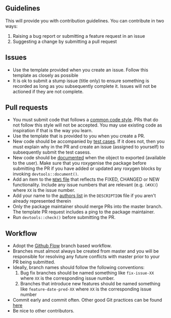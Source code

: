## Guidelines

This will provide you with contribution guidelines. You can contribute in two ways:

1. Raising a bug report or submitting a feature request in an issue
2. Suggesting a change by submitting a pull request

## Issues

* Use the template provided when you create an issue. Follow this template as closely as possible
* It is ok to submit a stump issue (title only) to ensure something is recorded as long as you subsequently complete it. Issues will not be actioned if they are not complete.


## Pull requests

* You must submit code that follows a [common code style](http://adv-r.had.co.nz/Style.html). PRs that do not follow this style will not be accepted. You may use existing code as inspiration if that is the way you learn.
* Use the template that is provided to you when you create a PR.
* New code should be accompanied by [test cases](http://r-pkgs.had.co.nz/tests.html). If it does not, then you must explain why in the PR and create an issue (assigned to yourself) to subsequently submit the test casess.
* New code should be [documented](http://r-pkgs.had.co.nz/man.html) when the object to exported (available to the user). Make sure that you roxygenise the package before submitting the PR if you have added or updated any roxygen blocks by invoking `devtools::document()`.
* Add an item to the [`NEWS` file](http://r-pkgs.had.co.nz/release.html#important-files) that reflects the FIXED, CHANGED or NEW functionality. Include any issue numbers that are relevant (e.g. `(#XX)`) where `XX` is the issue number.
* Add your name to the [authors list](http://r-pkgs.had.co.nz/description.html#author) in the `DESCRIPTION` file if you aren't already represented therein
* Only the package maintainer should merge PRs into the master branch. The template PR request includes a ping to the package maintainer.
* Run `devtools::check()` before submitting the PR.


## Workflow

* Adopt the [Github Flow](https://guides.github.com/introduction/flow/) branch based workflow. 
* Branches must almost always be created from master and you will be responsible for resolving any future conflicts with master prior to your PR being submitted. 
* Ideally, branch names should follow the following conventions:
    1. Bug fix branches should be named something like `fix-issue-XX` where `XX` is the corresponding issue number.
    2. Branches that introduce new features should be named something like `feature-date-pred-XX` where `XX` is the corresponding issue number
* Commit early and commit often. Other good Git practices can be found [here ](http://r-pkgs.had.co.nz/git.html#commit-best-practices)
* Be nice to other contributors.

